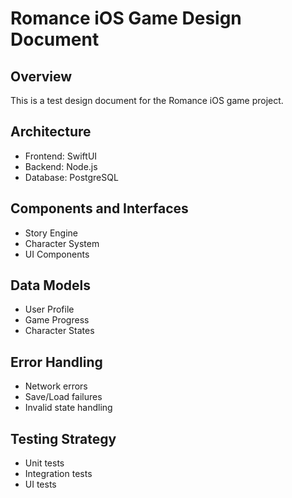 # Romance iOS Game Design Document

## Overview
This is a test design document for the Romance iOS game project.

## Architecture
- Frontend: SwiftUI
- Backend: Node.js
- Database: PostgreSQL

## Components and Interfaces
- Story Engine
- Character System
- UI Components

## Data Models
- User Profile
- Game Progress
- Character States

## Error Handling
- Network errors
- Save/Load failures
- Invalid state handling

## Testing Strategy
- Unit tests
- Integration tests
- UI tests